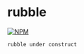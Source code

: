 # rubble

[![NPM](https://nodei.co/npm/rubble.png?downloads=true&downloadRank=true&stars=true)](https://nodei.co/npm/rubble/)

`rubble under construct`
